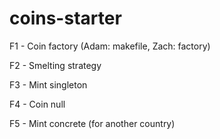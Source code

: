 # coins-starter

F1 - Coin factory (Adam: makefile, Zach: factory)

F2 - Smelting strategy

F3 - Mint singleton

F4 - Coin null

F5 - Mint concrete (for another country)
